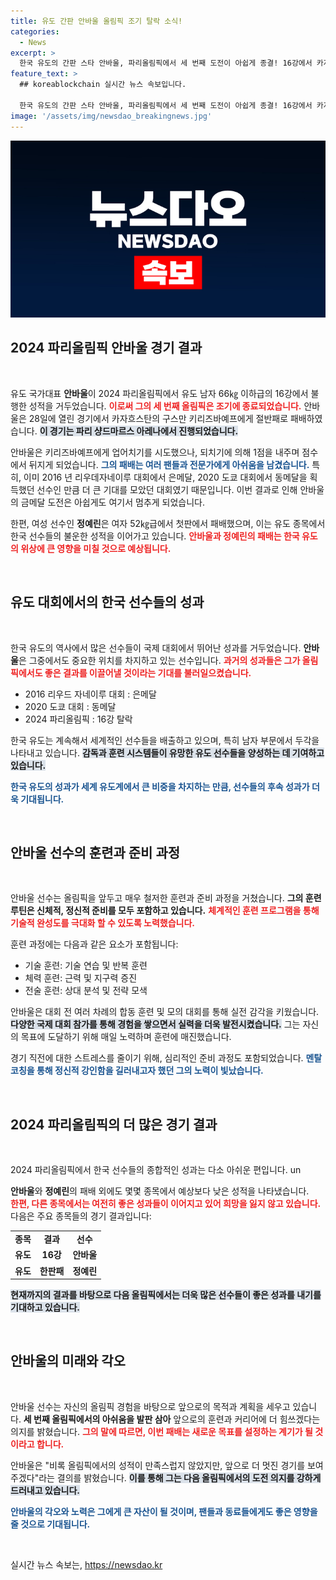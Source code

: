 ```yaml
---
title: 유도 간판 안바울 올림픽 조기 탈락 소식!
categories:
  - News
excerpt: >
  한국 유도의 간판 스타 안바울, 파리올림픽에서 세 번째 도전이 아쉽게 종결! 16강에서 카자흐스탄 선수에게 패하며 금메달 꿈이 무산됐다. 과거 리우와 도쿄에서의 성과를 이어가려 했으나, 그의 여정은 여기서 멈췄다.
feature_text: >
  ## koreablockchain 실시간 뉴스 속보입니다.

  한국 유도의 간판 스타 안바울, 파리올림픽에서 세 번째 도전이 아쉽게 종결! 16강에서 카자흐스탄 선수에게 패하며 금메달 꿈이 무산됐다. 과거 리우와 도쿄에서의 성과를 이어가려 했으나, 그의 여정은 여기서 멈췄다.
image: '/assets/img/newsdao_breakingnews.jpg'
---
```


<p><img src="/assets/img/newsdao_breakingnews.jpg" alt="koreablockchain 속보" /></p>

<h2 data-ke-size="size26">2024 파리올림픽 안바울 경기 결과</h2>

<p data-ke-size="size16">&nbsp;</p>

<p>유도 국가대표 <b>안바울</b>이 2024 파리올림픽에서 유도 남자 66㎏ 이하급의 16강에서 불행한 성적을 거두었습니다. <b><span style="color: #ee2323;">이로써 그의 세 번째 올림픽은 조기에 종료되었습니다.</span></b> 안바울은 28일에 열린 경기에서 카자흐스탄의 구스만 키리즈바예프에게 절반패로 패배하였습니다. <b><span style="background-color: #21538527;">이 경기는 파리 샹드마르스 아레나에서 진행되었습니다.</span></b> </p>

<p>안바울은 키리즈바예프에게 업어치기를 시도했으나, 되치기에 의해 1점을 내주며 점수에서 뒤지게 되었습니다. <b><span style="color: #1a5490;">그의 패배는 여러 팬들과 전문가에게 아쉬움을 남겼습니다.</span></b> 특히, 이미 2016 년 리우데자네이루 대회에서 은메달, 2020 도쿄 대회에서 동메달을 획득했던 선수인 만큼 더 큰 기대를 모았던 대회였기 때문입니다. 이번 결과로 인해 안바울의 금메달 도전은 아쉽게도 여기서 멈추게 되었습니다. </p>

<p>한편, 여성 선수인 <b>정예린</b>은 여자 52㎏급에서 첫판에서 패배했으며, 이는 유도 종목에서 한국 선수들의 불운한 성적을 이어가고 있습니다. <b><span style="color: #ee2323;">안바울과 정예린의 패배는 한국 유도의 위상에 큰 영향을 미칠 것으로 예상됩니다.</span></b> </p>

<p data-ke-size="size16">&nbsp;</p>

<h2 data-ke-size="size26">유도 대회에서의 한국 선수들의 성과</h2>

<p data-ke-size="size16">&nbsp;</p>

<p>한국 유도의 역사에서 많은 선수들이 국제 대회에서 뛰어난 성과를 거두었습니다. <b>안바울</b>은 그중에서도 중요한 위치를 차지하고 있는 선수입니다. <b><span style="color: #ee2323;">과거의 성과들은 그가 올림픽에서도 좋은 결과를 이끌어낼 것이라는 기대를 불러일으켰습니다.</span></b> </p>

<ul>
<li>2016 리우드 자네이루 대회 : 은메달</li>
<li>2020 도쿄 대회 : 동메달</li>
<li>2024 파리올림픽 : 16강 탈락 </li>
</ul>

<p>한국 유도는 계속해서 세계적인 선수들을 배출하고 있으며, 특히 남자 부문에서 두각을 나타내고 있습니다. <b><span style="background-color: #21538527;">감독과 훈련 시스템들이 유망한 유도 선수들을 양성하는 데 기여하고 있습니다.</span></b></p>

<p><b><span style="color: #1a5490;">한국 유도의 성과가 세계 유도계에서 큰 비중을 차지하는 만큼, 선수들의 후속 성과가 더욱 기대됩니다.</span></b> </p>

<p data-ke-size="size16">&nbsp;</p>

<h2 data-ke-size="size26">안바울 선수의 훈련과 준비 과정</h2>

<p data-ke-size="size16">&nbsp;</p>

<p>안바울 선수는 올림픽을 앞두고 매우 철저한 훈련과 준비 과정을 거쳤습니다. <b>그의 훈련 루틴은 신체적, 정신적 준비를 모두 포함하고 있습니다.</b> <b><span style="color: #ee2323;">체계적인 훈련 프로그램을 통해 기술적 완성도를 극대화 할 수 있도록 노력했습니다.</span></b> </p>

<p>훈련 과정에는 다음과 같은 요소가 포함됩니다:</p>

<ul>
<li>기술 훈련: 기술 연습 및 반복 훈련</li>
<li>체력 훈련: 근력 및 지구력 증진</li>
<li>전술 훈련: 상대 분석 및 전략 모색</li>
</ul>

<p>안바울은 대회 전 여러 차례의 합동 훈련 및 모의 대회를 통해 실전 감각을 키웠습니다. <b><span style="background-color: #21538527;">다양한 국제 대회 참가를 통해 경험을 쌓으면서 실력을 더욱 발전시켰습니다.</span></b> 그는 자신의 목표에 도달하기 위해 매일 노력하며 훈련에 매진했습니다. </p>

<p>경기 직전에 대한 스트레스를 줄이기 위해, 심리적인 준비 과정도 포함되었습니다. <b><span style="color: #1a5490;">멘탈 코칭을 통해 정신적 강인함을 길러내고자 했던 그의 노력이 빛났습니다.</span></b> </p>

<p data-ke-size="size16">&nbsp;</p>

<h2 data-ke-size="size26">2024 파리올림픽의 더 많은 경기 결과</h2>

<p data-ke-size="size16">&nbsp;</p>

<p>2024 파리올림픽에서 한국 선수들의 종합적인 성과는 다소 아쉬운 편입니다. un<div><b>안바울</b>와 <b>정예린</b>의 패배 외에도 몇몇 종목에서 예상보다 낮은 성적을 나타냈습니다.</div> <b><span style="color: #ee2323;">한편, 다른 종목에서는 여전히 좋은 성과들이 이어지고 있어 희망을 잃지 않고 있습니다.</span></b> 다음은 주요 종목들의 경기 결과입니다:</p>

<table>
<tr>
<td style="text-align: center; height: 17px;"><b>종목</b></td>
<td style="text-align: center; height: 17px;"><b>결과</b></td>
<td style="text-align: center; height: 17px;"><b>선수</b></td>
</tr>
<tr>
<td style="text-align: center; height: 17px;"><b>유도</b></td>
<td style="text-align: center; height: 17px;"><b>16강</b></td>
<td style="text-align: center; height: 17px;"><b>안바울</b></td>
</tr>
<tr>
<td style="text-align: center; height: 17px;"><b>유도</b></td>
<td style="text-align: center; height: 17px;"><b>한판패</b></td>
<td style="text-align: center; height: 17px;"><b>정예린</b></td>
</tr>
</table>

<p><b><span style="background-color: #21538527;">현재까지의 결과를 바탕으로 다음 올림픽에서는 더욱 많은 선수들이 좋은 성과를 내기를 기대하고 있습니다.</span></b> </p>

<p data-ke-size="size16">&nbsp;</p>

<h2 data-ke-size="size26">안바울의 미래와 각오</h2>

<p data-ke-size="size16">&nbsp;</p>

<p>안바울 선수는 자신의 올림픽 경험을 바탕으로 앞으로의 목적과 계획을 세우고 있습니다. <b>세 번째 올림픽에서의 아쉬움을 발판 삼아</b> 앞으로의 훈련과 커리어에 더 힘쓰겠다는 의지를 밝혔습니다. <b><span style="color: #ee2323;">그의 말에 따르면, 이번 패배는 새로운 목표를 설정하는 계기가 될 것이라고 합니다.</span></b></p>

<p>안바울은 "비록 올림픽에서의 성적이 만족스럽지 않았지만, 앞으로 더 멋진 경기를 보여주겠다"라는 결의를 밝혔습니다. <b><span style="background-color: #21538527;">이를 통해 그는 다음 올림픽에서의 도전 의지를 강하게 드러내고 있습니다.</span></b> </p>

<p><b><span style="color: #1a5490;">안바울의 각오와 노력은 그에게 큰 자산이 될 것이며, 팬들과 동료들에게도 좋은 영향을 줄 것으로 기대됩니다.</span></b> </p>

<p data-ke-size="size16">&nbsp;</p>
실시간 뉴스 속보는, <a href="https://newsdao.kr" rel="dofollow">https://newsdao.kr</a>


